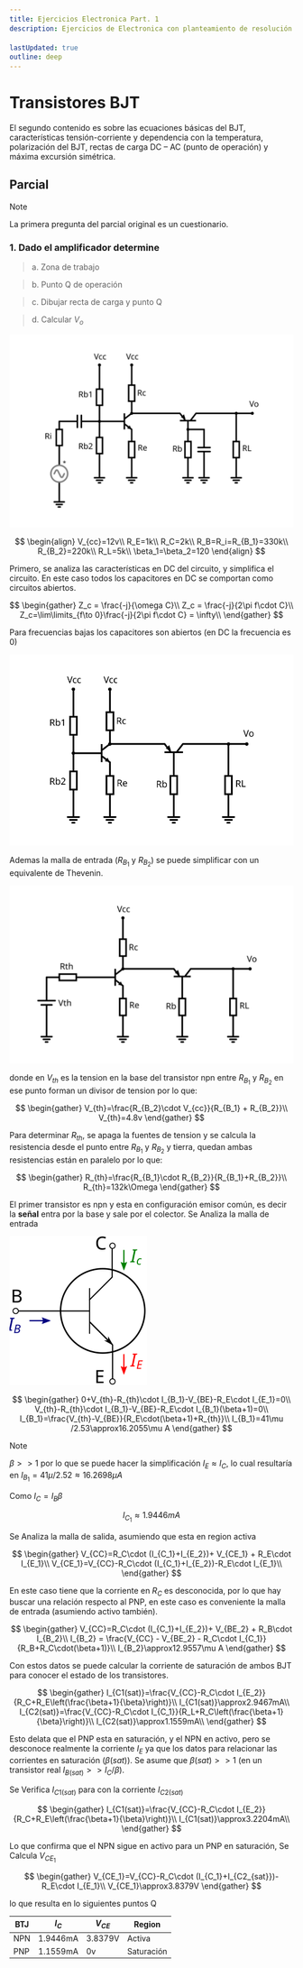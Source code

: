 ```yaml
---
title: Ejercicios Electronica Part. 1
description: Ejercicios de Electronica con planteamiento de resolución rápida con trucos sencillos ejercicios complejos, sin tener que recurrir a herramientas de calculo complejo o plantear sistemas complejos de resolución

lastUpdated: true
outline: deep
---
```


# Transistores BJT

El segundo contenido es sobre las ecuaciones básicas del BJT, características tensión-corriente y dependencia con la temperatura, polarización del BJT, rectas de carga DC – AC (punto de operación) y máxima excursión simétrica.

<!-- ## Ejercicios

Inserte Ejercicios Durante el Semestre

--- -->

## Parcial

> [!NOTE]
> La primera pregunta del parcial original es un cuestionario.

### 1. Dado el amplificador determine

<Badge type="danger" text="incompleto" />

<Badge type="danger" text="no verificado" />

> a. Zona de trabajo

> b. Punto Q de operación

> c. Dibujar recta de carga y punto Q

> d. Calcular $V_o$

![Diagrama 1](img/parcial2-1.svg)

$$
\begin{align}
V_{cc}=12v\\
R_E=1k\\
R_C=2k\\
R_B=R_i=R_{B_1}=330k\\
R_{B_2}=220k\\
R_L=5k\\
\beta_1=\beta_2=120
\end{align}
$$

<!-- :::details Respuesta -->

Primero, se analiza las características en DC del circuito, y simplifica el circuito. En este caso todos los capacitores en DC se comportan como circuitos abiertos.

$$
\begin{gather}
Z_c = \frac{-j}{\omega C}\\
Z_c = \frac{-j}{2\pi f\cdot C}\\
Z_c=\lim\limits_{f\to 0}\frac{-j}{2\pi f\cdot C} = \infty\\
\end{gather}
$$

Para frecuencias bajas los capacitores son abiertos (en DC la frecuencia es 0)

![Simplificación DC impedancias](img/parcial2-1a.svg)

Ademas la malla de entrada ($R_{B_1}$ y $R_{B_2}$) se puede simplificar con un equivalente de Thevenin.

![Simplificación DC Thevenin](img/parcial2-1b.svg)

donde en $V_{th}$ es la tension en la base del transistor npn entre $R_{B_1}$ y $R_{B_2}$ en ese punto forman un divisor de tension por lo que:

$$
\begin{gather}
V_{th}=\frac{R_{B_2}\cdot V_{cc}}{R_{B_1} + R_{B_2}}\\
V_{th}=4.8v
\end{gather}
$$

Para determinar $R_{th}$, se apaga la fuentes de tension y se calcula la resistencia desde el punto entre $R_{B_1}$ y $R_{B_2}$ y tierra, quedan ambas resistencias están en paralelo por lo que:

$$
\begin{gather}
R_{th}=\frac{R_{B_1}\cdot R_{B_2}}{R_{B_1}+R_{B_2}}\\
R_{th}=132k\Omega
\end{gather}
$$

El primer transistor es npn y esta en configuración emisor común, es decir la **señal** entra por la base y sale por el colector. Se Analiza la malla de entrada

![Transistor NPN](img/Diagrama_de_Transistor_NPN.svg)

$$
\begin{gather}
0+V_{th}-R_{th}\cdot I_{B_1}-V_{BE}-R_E\cdot I_{E_1}=0\\
V_{th}-R_{th}\cdot I_{B_1}-V_{BE}-R_E\cdot I_{B_1}(\beta+1)=0\\
I_{B_1}=\frac{V_{th}-V_{BE}}{R_E\cdot(\beta+1)+R_{th}}\\
I_{B_1}=41\mu /2.53\approx16.2055\mu A
\end{gather}
$$

> [!NOTE]
> $\beta>>1$ por lo que se puede hacer la simplificación $I_E\approx I_C$, lo cual resultaría en $I_{B_1}=41\mu /2.52\approx16.2698\mu A$

Como $I_C=I_B\beta$

$$
I_{C_1}\approx1.9446mA
$$

Se Analiza la malla de salida, asumiendo que esta en region activa

$$
\begin{gather}
V_{CC}=R_C\cdot (I_{C_1}+I_{E_2})+ V_{CE_1} + R_E\cdot I_{E_1}\\
V_{CE_1}=V_{CC}-R_C\cdot (I_{C_1}+I_{E_2})-R_E\cdot I_{E_1}\\
\end{gather}
$$

En este caso tiene que la corriente en $R_C$ es desconocida, por lo que hay buscar una relación respecto al PNP, en este caso es conveniente la malla de entrada (asumiendo activo también).

$$
\begin{gather}
V_{CC}=R_C\cdot (I_{C_1}+I_{E_2})+ V_{BE_2} + R_B\cdot I_{B_2}\\
I_{B_2} = \frac{V_{CC} - V_{BE_2} - R_C\cdot I_{C_1}}{R_B+R_C\cdot(\beta+1)}\\
I_{B_2}\approx12.9557\mu A
\end{gather}
$$

Con estos datos se puede calcular la corriente de saturación de ambos BJT para conocer el estado de los transistores.

$$
\begin{gather}
I_{C1(sat)}=\frac{V_{CC}-R_C\cdot I_{E_2}}{R_C+R_E\left(\frac{\beta+1}{\beta}\right)}\\
I_{C1(sat)}\approx2.9467mA\\
I_{C2(sat)}=\frac{V_{CC}-R_C\cdot I_{C_1}}{R_L+R_C\left(\frac{\beta+1}{\beta}\right)}\\
I_{C2(sat)}\approx1.1559mA\\
\end{gather}
$$

Esto delata que el PNP esta en saturación, y el NPN en activo, pero se desconoce realmente la corriente $I_E$ ya que los datos para relacionar las corrientes en saturación ($\beta(sat)$). Se asume que $\beta(sat)>>1$ (en un transistor real $I_{B(sat)}>>I_C/\beta$).

Se Verifica $I_{C1(sat)}$ para con la corriente $I_{C2(sat)}$

$$
\begin{gather}
I_{C1(sat)}=\frac{V_{CC}-R_C\cdot I_{E_2}}{R_C+R_E\left(\frac{\beta+1}{\beta}\right)}\\
I_{C1(sat)}\approx3.2204mA\\
\end{gather}
$$

Lo que confirma que el NPN sigue en activo para un PNP en saturación, Se Calcula $V_{CE_1}$

$$
\begin{gather}
V_{CE_1}=V_{CC}-R_C\cdot (I_{C_1}+I_{C2_{sat}})-R_E\cdot I_{E_1}\\
V_{CE_1}\approx3.8379V
\end{gather}
$$

lo que resulta en lo siguientes puntos Q

| BTJ |   $I_C$  | $V_{CE}$ | Region |
|-----|----------|----------|--------|
| NPN | 1.9446mA | 3.8379V  | Activa |
| PNP | 1.1559mA | 0v       | Saturación |

<!-- ::: -->
